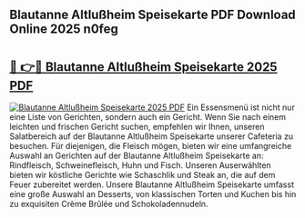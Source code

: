 ## Blautanne Altlußheim Speisekarte PDF Download Online 2025 n0feg

# <h2><a href="http://gc5z43.nevu.top/?p=Blautanne+Altlu%c3%9fheim+Speisekarte">🔗 👉🔴 Blautanne Altlußheim Speisekarte 2025 PDF</a></h2>

[![Blautanne Altlußheim Speisekarte 2025 PDF](https://i.imgur.com/dBaPXMq.png)](http://gc5z43.nevu.top/?p=Blautanne+Altlu%c3%9fheim+Speisekarte)
Ein Essensmenü ist nicht nur eine Liste von Gerichten, sondern auch ein Gericht. Wenn Sie nach einem leichten und frischen Gericht suchen, empfehlen wir Ihnen, unseren Salatbereich auf der Blautanne Altlußheim Speisekarte unserer Cafeteria zu besuchen. Für diejenigen, die Fleisch mögen, bieten wir eine umfangreiche Auswahl an Gerichten auf der Blautanne Altlußheim Speisekarte an: Rindfleisch, Schweinefleisch, Huhn und Fisch. Unseren Auserwählten bieten wir köstliche Gerichte wie Schaschlik und Steak an, die auf dem Feuer zubereitet werden. Unsere Blautanne Altlußheim Speisekarte umfasst eine große Auswahl an Desserts, von klassischen Torten und Kuchen bis hin zu exquisiten Crème Brûlée und Schokoladennudeln.
